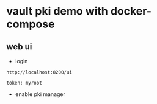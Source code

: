 # vault pki demo with docker-compose

## web ui

* login

```code
http://localhost:8200/ui 

token: myroot
```

* enable pki manager
